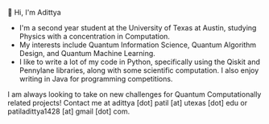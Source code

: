 👋 Hi, I'm Adittya

- I'm a second year student at the University of Texas at Austin, studying Physics with a concentration in Computation.
- My interests include Quantum Information Science, Quantum Algorithm Design, and Quantum Machine Learning.
- I like to write a lot of my code in Python, specifically using the Qiskit and Pennylane libraries, along with some scientific computation. I also enjoy writing in   Java for programming competitions.

I am always looking to take on new challenges for Quantum Computationally related projects! Contact me at adittya [dot] patil [at] utexas [dot] edu or patiladittya1428 [at] gmail [dot] com.
